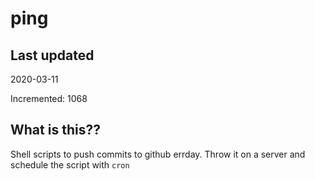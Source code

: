 # ping

## Last updated
2020-03-11

Incremented: 1068

## What is this??
Shell scripts to push commits to github errday. Throw it on a server and schedule the script with `cron`

